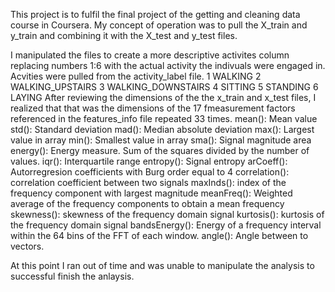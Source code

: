 This project is to fulfil the final project of the getting and cleaning data course in Coursera. My concept of operation was to pull the X_train and y_train and combining it with the X_test and y_test files. 

I manipulated the files to create a more descriptive activites column replacing numbers 1:6 with the actual activity the indivuals were engaged in.
Acvities were pulled from the activity_label file.
1 WALKING
2 WALKING_UPSTAIRS
3 WALKING_DOWNSTAIRS
4 SITTING
5 STANDING
6 LAYING
After reviewing the dimensions of the the x_train and x_test files, I realized that that was the dimensions of the 17 fmeasurement factors referenced in the features_info file repeated 33 times.
mean(): Mean value
std(): Standard deviation
mad(): Median absolute deviation 
max(): Largest value in array
min(): Smallest value in array
sma(): Signal magnitude area
energy(): Energy measure. Sum of the squares divided by the number of values. 
iqr(): Interquartile range 
entropy(): Signal entropy
arCoeff(): Autorregresion coefficients with Burg order equal to 4
correlation(): correlation coefficient between two signals
maxInds(): index of the frequency component with largest magnitude
meanFreq(): Weighted average of the frequency components to obtain a mean frequency
skewness(): skewness of the frequency domain signal 
kurtosis(): kurtosis of the frequency domain signal 
bandsEnergy(): Energy of a frequency interval within the 64 bins of the FFT of each window.
angle(): Angle between to vectors.

At this point I ran out of time and was unable to manipulate the analysis to successful finish the anlaysis. 
